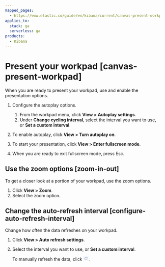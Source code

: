 ```yaml
---
mapped_pages:
  - https://www.elastic.co/guide/en/kibana/current/canvas-present-workpad.html
applies_to:
  stack: ga
  serverless: ga
products:
  - Kibana
---
```


# Present your workpad [canvas-present-workpad]

When you are ready to present your workpad, use and enable the presentation options.

1. Configure the autoplay options.

    1. From the workpad menu, click **View > Autoplay settings**.
    2. Under **Change cycling interval**, select the interval you want to use, or **Set a custom interval**.

2. To enable autoplay, click **View > Turn autoplay on**.
3. To start your presentation, click **View > Enter fullscreen mode**.
4. When you are ready to exit fullscreen mode, press Esc.


## Use the zoom options [zoom-in-out]

To get a closer look at a portion of your workpad, use the zoom options.

1. Click **View > Zoom**.
2. Select the zoom option.


## Change the auto-refresh interval [configure-auto-refresh-interval]

Change how often the data refreshes on your workpad.

1. Click **View > Auto refresh settings**.
2. Select the interval you want to use, or **Set a custom interval**.

    To manually refresh the data, click ![Canvas refresh data button](/explore-analyze/images/kibana-canvas-refresh-data.png "").


